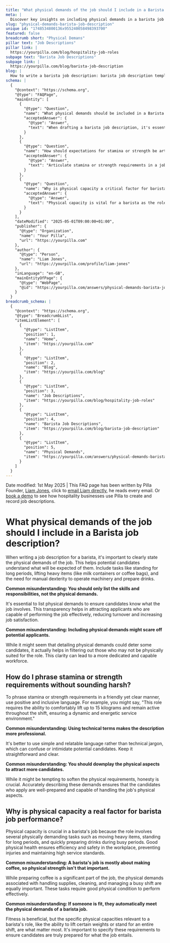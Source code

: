 ```yaml
---
title: "What physical demands of the job should I include in a Barista job description?"
meta: |
  Discover key insights on including physical demands in a barista job description, ensuring candidates understand the stamina and strength required for the role.
slug: "physical-demands-barista-job-description"
unique id: "1748534800136x955240058498393700"
featured: false
breadcrumb short: "Physical Demans"
pillar text: "Job Descriptions"
pillar link: |
  https://yourpilla.com/blog/hospitality-job-roles
subpage text: "Barista Job Descriptions"
subpage link: |
  https://yourpilla.com/blog/barista-job-description
blog: |
  How to write a barista job description: barista job description template included.
schema: |
  {
    "@context": "https://schema.org",
    "@type": "FAQPage",
    "mainEntity": [
      {
        "@type": "Question",
        "name": "What physical demands should be included in a Barista job description?",
        "acceptedAnswer": {
          "@type": "Answer",
          "text": "When drafting a barista job description, it's essential to clearly explain the physical aspects of the job to ensure prospective candidates understand what is expected. It's important to mention requirements such as standing for prolonged periods, lifting heavy items like milk containers or coffee bags, and the need for manual dexterity to handle machinery and prepare beverages effectively."
        }
      },
      {
        "@type": "Question",
        "name": "How should expectations for stamina or strength be articulated to avoid sounding harsh?",
        "acceptedAnswer": {
          "@type": "Answer",
          "text": "Articulate stamina or strength requirements in a job description through positive, inclusive language. For instance, you could state: 'The role involves comfortably lifting up to 15 kilograms and remaining dynamic throughout the shift to provide energetic and efficient service.' This approach keeps the tone friendly while clearly expressing physical expectations."
        }
      },
      {
        "@type": "Question",
        "name": "Why is physical capacity a critical factor for barista job performance?",
        "acceptedAnswer": {
          "@type": "Answer",
          "text": "Physical capacity is vital for a barista as the role includes physically demanding tasks such as lifting heavy items, standing for extended periods, and handling busy periods efficiently. Good physical condition supports workplace efficiency and safety, helping to prevent injuries and sustain high standards of service."
        }
      }
    ],
    "dateModified": "2025-05-01T09:00:00+01:00",
    "publisher": {
      "@type": "Organization",
      "name": "Your Pilla",
      "url": "https://yourpilla.com"
    },
    "author": {
      "@type": "Person",
      "name": "Liam Jones",
      "url": "https://yourpilla.com/profile/liam-jones"
    },
    "inLanguage": "en-GB",
    "mainEntityOfPage": {
      "@type": "WebPage",
      "@id": "https://yourpilla.com/answers/physical-demands-barista-job-description"
    }
  }
breadcrumb_schema: |
  {
    "@context": "https://schema.org",
    "@type": "BreadcrumbList",
    "itemListElement": [
      {
        "@type": "ListItem",
        "position": 1,
        "name": "Home",
        "item": "https://yourpilla.com"
      },
      {
        "@type": "ListItem",
        "position": 2,
        "name": "Blog",
        "item": "https://yourpilla.com/blog"
      },
      {
        "@type": "ListItem",
        "position": 3,
        "name": "Job Descriptions",
        "item": "https://yourpilla.com/blog/hospitality-job-roles"
      },
      {
        "@type": "ListItem",
        "position": 4,
        "name": "Barista Job Descriptions",
        "item": "https://yourpilla.com/blog/barista-job-description"
      },
      {
        "@type": "ListItem",
        "position": 5,
        "name": "Physical Demands",
        "item": "https://yourpilla.com/answers/physical-demands-barista-job-description"
      }
    ]
  }
---
```


Date modified: 1st May 2025 | This FAQ page has been written by Pilla Founder, [Liam Jones](https://yourpilla.com/profile/liam-jones), click to [email Liam directly](https://mailto:liam@yourpilla.com), he reads every email. Or [book a demo](https://calendly.com/pilla/demo) to see how hospitality businesses use Pilla to create and record job descriptions.

# What physical demands of the job should I include in a Barista job description?

When writing a job description for a barista, it's important to clearly state the physical demands of the job. This helps potential candidates understand what will be expected of them. Include tasks like standing for long periods, lifting heavy items (like milk containers or coffee bags), and the need for manual dexterity to operate machinery and prepare drinks.

**Common misunderstanding: You should only list the skills and responsibilities, not the physical demands.**

It's essential to list physical demands to ensure candidates know what the job involves. This transparency helps in attracting applicants who are capable of performing the job effectively, reducing turnover and increasing job satisfaction.

**Common misunderstanding: Including physical demands might scare off potential applicants.**

While it might seem that detailing physical demands could deter some candidates, it actually helps in filtering out those who may not be physically suited for the role. This clarity can lead to a more dedicated and capable workforce.

## How do I phrase stamina or strength requirements without sounding harsh?

To phrase stamina or strength requirements in a friendly yet clear manner, use positive and inclusive language. For example, you might say, "This role requires the ability to comfortably lift up to 15 kilograms and remain active throughout the shift, ensuring a dynamic and energetic service environment."

**Common misunderstanding: Using technical terms makes the description more professional.**

It's better to use simple and relatable language rather than technical jargon, which can confuse or intimidate potential candidates. Keep it straightforward and clear.

**Common misunderstanding: You should downplay the physical aspects to attract more candidates.**

While it might be tempting to soften the physical requirements, honesty is crucial. Accurately describing these demands ensures that the candidates who apply are well-prepared and capable of handling the job's physical aspects.

## Why is physical capacity a real factor for barista job performance?

Physical capacity is crucial in a barista's job because the role involves several physically demanding tasks such as moving heavy items, standing for long periods, and quickly preparing drinks during busy periods. Good physical health ensures efficiency and safety in the workplace, preventing injuries and maintaining high service standards.

**Common misunderstanding: A barista's job is mostly about making coffee, so physical strength isn't that important.**

While preparing coffee is a significant part of the job, the physical demands associated with handling supplies, cleaning, and managing a busy shift are equally important. These tasks require good physical condition to perform effectively.

**Common misunderstanding: If someone is fit, they automatically meet the physical demands of a barista job.**

Fitness is beneficial, but the specific physical capacities relevant to a barista's role, like the ability to lift certain weights or stand for an entire shift, are what matter most. It's important to specify these requirements to ensure candidates are truly prepared for what the job entails.